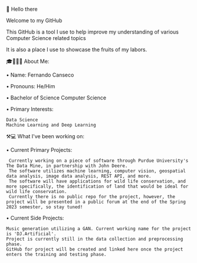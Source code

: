👋 Hello there

Welcome to my GitHub 

This GitHub is a tool I use to help improve my understanding of various Computer Science related topics

It is also a place I use to showcase the fruits of my labors. 





🎓👨🏼‍🎓 About Me:

  • Name: Fernando Canseco
  
  • Pronouns: He/Him

  • Bachelor of Science Computer Science
  
  • Primary Interests: 
  
    Data Science 
    Machine Learning and Deep Learning 
    
    
  ⚒💻 What I've been working on:
  
  • Current Primary Projects: 
  
     Currently working on a piece of software through Purdue University's The Data Mine, in partnership with John Deere.
     The software utilizes machine learning, computer vision, geospatial data analysis, image data analysis, REST API, and more.
     The software will have applications for wild life conservation, and more specifically, the identification of land that would be ideal for wild life conservation.
     Currently there is no public repo for the project, however, the project will be presented in a public forum at the end of the Spring 2023 semester, so stay tuned! 
     
  • Current Side Projects:
  
    Music generation utilizing a GAN. Current working name for the project is 'DJ.Artificial'.
    Project is currently still in the data collection and preprocessing phase.
    GitHub for project will be created and linked here once the project enters the training and testing phase.
     
     
